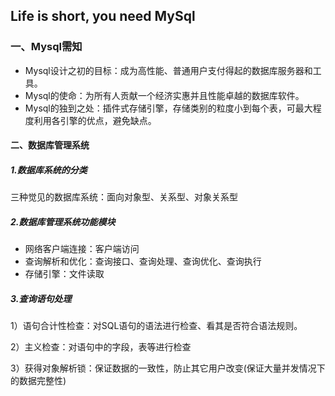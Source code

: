 ## Life is short, you need MySql

### 一、Mysql需知

- Mysql设计之初的目标：成为高性能、普通用户支付得起的数据库服务器和工具。
- Mysql的使命：为所有人贡献一个经济实惠并且性能卓越的数据库软件。
- Mysql的独到之处：插件式存储引擎，存储类别的粒度小到每个表，可最大程度利用各引擎的优点，避免缺点。

#### 二、数据库管理系统

##### 1.数据库系统的分类

三种觉见的数据库系统：面向对象型、关系型、对象关系型

##### 2.数据库管理系统功能模块

- 网络客户端连接：客户端访问
- 查询解析和优化：查询接口、查询处理、查询优化、查询执行
- 存储引擎：文件读取

##### 3.查询语句处理

1）语句合计性检查：对SQL语句的语法进行检查、看其是否符合语法规则。

2）主义检查：对语句中的字段，表等进行检查

3）获得对象解析锁：保证数据的一致性，防止其它用户改变(保证大量并发情况下的数据完整性)
